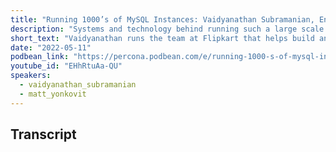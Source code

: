 ```yaml
---
title: "Running 1000’s of MySQL Instances: Vaidyanathan Subramanian, Engineering Manager at Flipkart, OpenSource Database Podcast64"
description: "Systems and technology behind running such a large scale deployment of MySQL"
short_text: "Vaidyanathan runs the team at Flipkart that helps build and maintain their MySQL fleet.  Join the HOSS as he talks to Vaidy his journey to his current role, and the systems and technology behind running such a large scale deployment of MySQL."
date: "2022-05-11"
podbean_link: "https://percona.podbean.com/e/running-1000-s-of-mysql-instances-the-hoss-64-vaidyanathan-subramanian-engineering-manager-at-flipkart/"
youtube_id: "EHhRtuAa-QU"
speakers:
  - vaidyanathan_subramanian
  - matt_yonkovit
---
```


## Transcript


